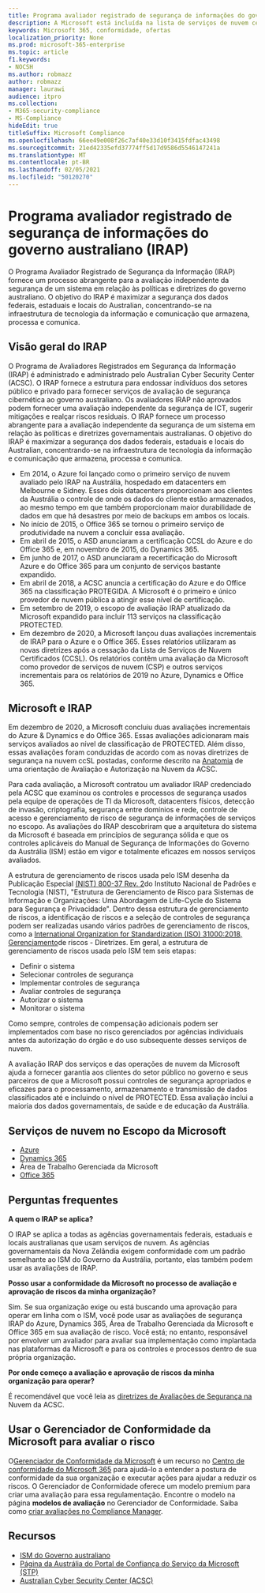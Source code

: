 ```yaml
---
title: Programa avaliador registrado de segurança de informações do governo australiano (IRAP)
description: A Microsoft está incluída na lista de serviços de nuvem certificados australianos para DLM (marcadores de limitação de disseminação não classificados) e dados PROTEGIDOs com base em uma avaliação e certificação de IRAP pelo Australian Cyber Security Center (ACSC).
keywords: Microsoft 365, conformidade, ofertas
localization_priority: None
ms.prod: microsoft-365-enterprise
ms.topic: article
f1.keywords:
- NOCSH
ms.author: robmazz
author: robmazz
manager: laurawi
audience: itpro
ms.collection:
- M365-security-compliance
- MS-Compliance
hideEdit: true
titleSuffix: Microsoft Compliance
ms.openlocfilehash: 66ee49e008f26c7af40e33d10f3415fdfac43498
ms.sourcegitcommit: 21ed42335efd37774ff5d17d9586d5546147241a
ms.translationtype: MT
ms.contentlocale: pt-BR
ms.lasthandoff: 02/05/2021
ms.locfileid: "50120270"
---
```

# <a name="australian-government-information-security-registered-assessor-program-irap"></a>Programa avaliador registrado de segurança de informações do governo australiano (IRAP)

O Programa Avaliador Registrado de Segurança da Informação (IRAP) fornece um processo abrangente para a avaliação independente da segurança de um sistema em relação às políticas e diretrizes do governo australiano. O objetivo do IRAP é maximizar a segurança dos dados federais, estaduais e locais do Australian, concentrando-se na infraestrutura de tecnologia da informação e comunicação que armazena, processa e comunica.

## <a name="irap-overview"></a>Visão geral do IRAP

O Programa de Avaliadores Registrados em Segurança da Informação (IRAP) é administrado e administrado pelo Australian Cyber Security Center (ACSC). O IRAP fornece a estrutura para endossar indivíduos dos setores público e privado para fornecer serviços de avaliação de segurança cibernética ao governo australiano. Os avaliadores IRAP não aprovados podem fornecer uma avaliação independente da segurança de ICT, sugerir mitigações e realçar riscos residuais. O IRAP fornece um processo abrangente para a avaliação independente da segurança de um sistema em relação às políticas e diretrizes governamentais australianas. O objetivo do IRAP é maximizar a segurança dos dados federais, estaduais e locais do Australian, concentrando-se na infraestrutura de tecnologia da informação e comunicação que armazena, processa e comunica.

- Em 2014, o Azure foi lançado como o primeiro serviço de nuvem avaliado pelo IRAP na Austrália, hospedado em datacenters em Melbourne e Sidney. Esses dois datacenters proporcionam aos clientes da Austrália o controle de onde os dados do cliente estão armazenados, ao mesmo tempo em que também proporcionam maior durabilidade de dados em que há desastres por meio de backups em ambos os locais.
- No início de 2015, o Office 365 se tornou o primeiro serviço de produtividade na nuvem a concluir essa avaliação.
- Em abril de 2015, o ASD anunciaram a certificação CCSL do Azure e do Office 365 e, em novembro de 2015, do Dynamics 365.
- Em junho de 2017, o ASD anunciaram a recertificação do Microsoft Azure e do Office 365 para um conjunto de serviços bastante expandido.
- Em abril de 2018, a ACSC anuncia a certificação do Azure e do Office 365 na classificação PROTEGIDA. A Microsoft é o primeiro e único provedor de nuvem pública a atingir esse nível de certificação.
- Em setembro de 2019, o escopo de avaliação IRAP atualizado da Microsoft expandido para incluir 113 serviços na classificação PROTECTED.
- Em dezembro de 2020, a Microsoft lançou duas avaliações incrementais de IRAP para o Azure e o Office 365. Esses relatórios utilizaram as novas diretrizes após a cessação da Lista de Serviços de Nuvem Certificados (CCSL). Os relatórios contêm uma avaliação da Microsoft como provedor de serviços de nuvem (CSP) e outros serviços incrementais para os relatórios de 2019 no Azure, Dynamics e Office 365.

## <a name="microsoft-and-irap"></a>Microsoft e IRAP

Em dezembro de 2020, a Microsoft concluiu duas avaliações incrementais do Azure & Dynamics e do Office 365. Essas avaliações adicionaram mais serviços avaliados ao nível de classificação de PROTECTED. Além disso, essas avaliações foram conduzidas de acordo com as novas diretrizes de segurança na nuvem ccSL postadas, conforme descrito na [Anatomia](https://www.cyber.gov.au/acsc/government/cloud-security-guidance) de uma orientação de Avaliação e Autorização na Nuvem da ACSC.

Para cada avaliação, a Microsoft contratou um avaliador IRAP credenciado pela ACSC que examinou os controles e processos de segurança usados pela equipe de operações de TI da Microsoft, datacenters físicos, detecção de invasão, criptografia, segurança entre domínios e rede, controle de acesso e gerenciamento de risco de segurança de informações de serviços no escopo. As avaliações do IRAP descobriram que a arquitetura do sistema da Microsoft é baseada em princípios de segurança sólida e que os controles aplicáveis do Manual de Segurança de Informações do Governo da Austrália (ISM) estão em vigor e totalmente eficazes em nossos serviços avaliados.

A estrutura de gerenciamento de riscos usada pelo ISM desenha da Publicação Especial [(NIST) 800-37 Rev. 2](https://csrc.nist.gov/publications/detail/sp/800-37/rev-2/final)do Instituto Nacional de Padrões e Tecnologia (NIST), "Estrutura de Gerenciamento de Risco para Sistemas de Informação e Organizações: Uma Abordagem de Life-Cycle do Sistema para Segurança e Privacidade". Dentro dessa estrutura de gerenciamento de riscos, a identificação de riscos e a seleção de controles de segurança podem ser realizadas usando vários padrões de gerenciamento de riscos, como a [International Organization for Standardization (ISO) 31000:2018, Gerenciamento](https://www.iso.org/standard/65694.html)de riscos - Diretrizes. Em geral, a estrutura de gerenciamento de riscos usada pelo ISM tem seis etapas:

- Definir o sistema
- Selecionar controles de segurança
- Implementar controles de segurança
- Avaliar controles de segurança
- Autorizar o sistema
- Monitorar o sistema

Como sempre, controles de compensação adicionais podem ser implementados com base no risco gerenciados por agências individuais antes da autorização do órgão e do uso subsequente desses serviços de nuvem.

A avaliação IRAP dos serviços e das operações de nuvem da Microsoft ajuda a fornecer garantia aos clientes do setor público no governo e seus parceiros de que a Microsoft possui controles de segurança apropriados e eficazes para o processamento, armazenamento e transmissão de dados classificados até e incluindo o nível de PROTECTED. Essa avaliação inclui a maioria dos dados governamentais, de saúde e de educação da Austrália.

## <a name="microsoft-in-scope-cloud-services"></a>Serviços de nuvem no Escopo da Microsoft 

- [Azure](https://aka.ms/AzureCompliance)
- [Dynamics 365](https://aka.ms/d365-compliance-list)
- Área de Trabalho Gerenciada da Microsoft
- [Office 365](https://aka.ms/Office365ComplianceOfferings)

## <a name="frequently-asked-questions"></a>Perguntas frequentes

**A quem o IRAP se aplica?**

O IRAP se aplica a todas as agências governamentais federais, estaduais e locais australianas que usam serviços de nuvem. As agências governamentais da Nova Zelândia exigem conformidade com um padrão semelhante ao ISM do Governo da Austrália, portanto, elas também podem usar as avaliações de IRAP.

**Posso usar a conformidade da Microsoft no processo de avaliação e aprovação de riscos da minha organização?**

Sim. Se sua organização exige ou está buscando uma aprovação para operar em linha com o ISM, você pode usar as avaliações de segurança IRAP do Azure, Dynamics 365, Área de Trabalho Gerenciada da Microsoft e Office 365 em sua avaliação de risco. Você está; no entanto, responsável por envolver um avaliador para avaliar sua implementação como implantada nas plataformas da Microsoft e para os controles e processos dentro de sua própria organização.

**Por onde começo a avaliação e aprovação de riscos da minha organização para operar?**

É recomendável que você leia as [diretrizes de Avaliações de Segurança na](https://www.cyber.gov.au/acsc/government/cloud-security-guidance) Nuvem da ACSC.

## <a name="use-microsoft-compliance-manager-to-assess-your-risk"></a>Usar o Gerenciador de Conformidade da Microsoft para avaliar o risco

O[Gerenciador de Conformidade da Microsoft](/microsoft-365/compliance/compliance-manager) é um recurso no [Centro de conformidade do Microsoft 365](/microsoft-365/compliance/microsoft-365-compliance-center) para ajudá-lo a entender a postura de conformidade da sua organização e executar ações para ajudar a reduzir os riscos. O Gerenciador de Conformidade oferece um modelo premium para criar uma avaliação para essa regulamentação. Encontre o modelo na página **modelos de avaliação** no Gerenciador de Conformidade. Saiba como [criar avaliações no Compliance Manager](/microsoft-365/compliance/compliance-manager-assessments).

## <a name="resources"></a>Recursos

- [ISM do Governo australiano](https://acsc.gov.au/infosec/ism/index.htm)
- [Página da Austrália do Portal de Confiança do Serviço da Microsoft (STP)](https://aka.ms/au-irap)
- [Australian Cyber Security Center (ACSC)](https://www.cyber.gov.au)
